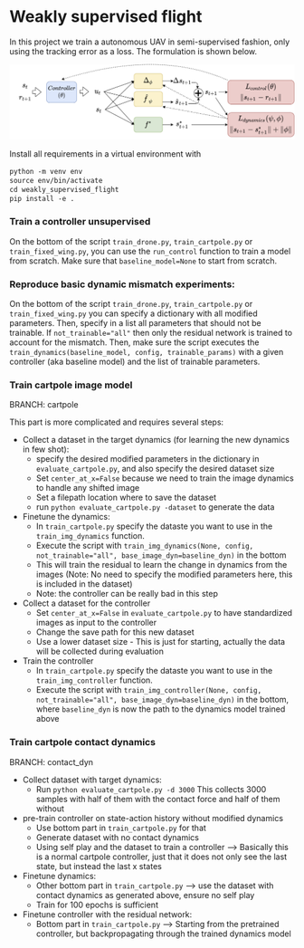 # Weakly supervised flight

In this project we train a autonomous UAV in semi-supervised fashion, only using the tracking error as a loss. The formulation is shown below.

![Learning paradigm](assets/paradigm.png)

Install all requirements in a virtual environment with 

```
python -m venv env
source env/bin/activate
cd weakly_supervised_flight
pip install -e .
```

### Train a controller unsupervised

On the bottom of the script `train_drone.py`, `train_cartpole.py` or `train_fixed_wing.py`, you can use the `run_control` function to train a model from scratch. Make sure that `baseline_model=None` to start from scratch.

### Reproduce basic dynamic mismatch experiments:

On the bottom of the script `train_drone.py`, `train_cartpole.py` or `train_fixed_wing.py` you can specify a dictionary with all modified parameters. Then, specify in a list all parameters that should not be trainable. If `not_trainable="all"` then only the residual network is trained to account for the mismatch. 
Then, make sure the script executes the `train_dynamics(baseline_model, config, trainable_params)` with a given controller (aka baseline model) and the list of trainable parameters.


### Train cartpole image model

BRANCH: cartpole

This part is more complicated and requires several steps:
* Collect a dataset in the target dynamics (for learning the new dynamics in few shot):
    * specify the desired modified parameters in the dictionary in `evaluate_cartpole.py`, and also specify the desired dataset size
    * Set `center_at_x=False` because we need to train the image dynamics to handle any shifted image
    * Set a filepath location where to save the dataset
    * run `python evaluate_cartpole.py -dataset` to generate the data
* Finetune the dynamics:
    * In `train_cartpole.py` specify the dataste you want to use in the `train_img_dynamics` function.
    * Execute the script with `train_img_dynamics(None, config, not_trainable="all", base_image_dyn=baseline_dyn)` in the bottom
    * This will train the residual to learn the change in dynamics from the images (Note: No need to specify the modified parameters here, this is included in the dataset)
    * Note: the controller can be really bad in this step
* Collect a dataset for the controller
    * Set `center_at_x=False` in `evaluate_cartpole.py` to have standardized images as input to the controller
    * Change the save path for this new dataset
    * Use a lower dataset size - This is just for starting, actually the data will be collected during evaluation
* Train the controller
    * In `train_cartpole.py` specify the dataste you want to use in the `train_img_controller` function.
    * Execute the script with `train_img_controller(None, config, not_trainable="all", base_image_dyn=baseline_dyn)` in the bottom, where `baseline_dyn` is now the path to the dynamics model trained above


### Train cartpole contact dynamics

BRANCH: contact_dyn

* Collect dataset with target dynamics:
    * Run `python evaluate_cartpole.py -d 3000` This collects 3000 samples with half of them with the contact force and half of them without
* pre-train controller on state-action history without modified dynamics
    * Use bottom part in `train_cartpole.py` for that
    * Generate dataset with no contact dynamics
    * Using self play and the dataset to train a controller --> Basically this is a normal cartpole controller, just that it does not only see the last state, but instead the last x states
* Finetune dynamics:
    * Other bottom part in `train_cartpole.py` --> use the dataset with contact dynamics as generated above, ensure no self play
    * Train for 100 epochs is sufficient
* Finetune controller with the residual network:
    * Bottom part in `train_cartpole.py` --> Starting from the pretrained controller, but backpropagating through the trained dynamics model